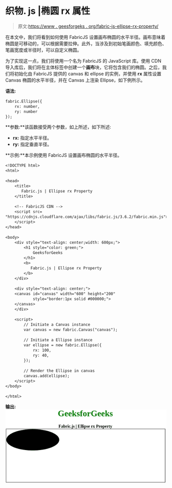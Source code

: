 # 织物. js |椭圆 rx 属性

> 原文:[https://www . geesforgeks . org/fabric-js-ellipse-rx-property/](https://www.geeksforgeeks.org/fabric-js-ellipse-rx-property/)

在本文中，我们将看到如何使用 FabricJS 设置画布椭圆的水平半径。画布意味着椭圆是可移动的，可以根据需要拉伸。此外，当涉及到初始笔画颜色、填充颜色、笔画宽度或半径时，可以自定义椭圆。

为了实现这一点，我们将使用一个名为 FabricJS 的 JavaScript 库。使用 CDN 导入库后，我们将在主体标签中创建一个**画布**块，它将包含我们的椭圆。之后，我们将初始化由 FabricJS 提供的 canvas 和 ellipse 的实例，并使用 **rx** 属性设置 Canvas 椭圆的水平半径，并在 Canvas 上渲染 Ellipse，如下例所示。

**语法:**

```
fabric.Ellipse({
    rx: number,
    ry: number
}); 
```

**参数:**该函数接受两个参数，如上所述，如下所述:

*   **rx:** 指定水平半径。
*   **ry:** 指定垂直半径。

**示例:**本示例使用 FabricJS 设置画布椭圆的水平半径。

```
<!DOCTYPE html>
<html>

<head>
    <title> 
       Fabric.js | Ellipse rx Property
    </title>

    <!-- FabricJS CDN -->
    <script src=
"https://cdnjs.cloudflare.com/ajax/libs/fabric.js/3.6.2/fabric.min.js">
    </script>
</head>

<body>
    <div style="text-align: center;width: 600px;">
        <h1 style="color: green;">
            GeeksforGeeks
        </h1>
        <b>
           Fabric.js | Ellipse rx Property
        </b>
    </div>

    <div style="text-align: center;">
    <canvas id="canvas" width="600" height="200" 
            style="border:1px solid #000000;">
    </canvas>
    </div>

    <script>
        // Initiate a Canvas instance
        var canvas = new fabric.Canvas("canvas");

        // Initiate a Ellipse instance
        var ellipse = new fabric.Ellipse({
            rx: 100,
            ry: 40,
        });

        // Render the Ellipse in canvas
        canvas.add(ellipse);
    </script>
</body>

</html>                   
```

**输出:**
![](img/c92417a4dc7385f62ab5a9411312bba5.png)